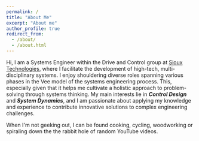 ```yaml
---
permalink: /
title: "About Me"
excerpt: "About me"
author_profile: true
redirect_from: 
  - /about/
  - /about.html
---
```


Hi, I am a Systems Engineer within the Drive and Control group at [Sioux Technologies](https://www.sioux.eu/), where I facilitate the development of high-tech, multi-disciplinary systems. I enjoy shouldering diverse roles spanning various phases in the Vee model of the systems engineering process. This, especially given that it helps me cultivate a holistic approach to problem-solving through systems thinking. My main interests lie in ___Control Design___ and ___System Dynamics___, and I am passionate about applying my knowledge and experience to contribute innovative solutions to complex engineering challenges.

When I'm not geeking out, I can be found cooking, cycling, woodworking or spiraling down the the rabbit hole of random YouTube videos. 